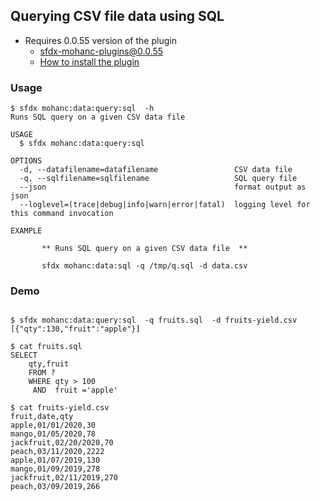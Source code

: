 ## Querying CSV file data using SQL

- Requires 0.0.55 version of the plugin
    - sfdx-mohanc-plugins@0.0.55
    - [How to install the plugin](https://mohan-chinnappan-n.github.io/dx/plugins.html#/1)

 

### Usage
```
$ sfdx mohanc:data:query:sql  -h
Runs SQL query on a given CSV data file 

USAGE
  $ sfdx mohanc:data:query:sql

OPTIONS
  -d, --datafilename=datafilename                 CSV data file
  -q, --sqlfilename=sqlfilename                   SQL query file
  --json                                          format output as json
  --loglevel=(trace|debug|info|warn|error|fatal)  logging level for this command invocation

EXAMPLE

       ** Runs SQL query on a given CSV data file  **

       sfdx mohanc:data:sql -q /tmp/q.sql -d data.csv
```
### Demo        
```

$ sfdx mohanc:data:query:sql  -q fruits.sql  -d fruits-yield.csv 
[{"qty":130,"fruit":"apple"}]

$ cat fruits.sql 
SELECT 
    qty,fruit
    FROM ? 
    WHERE qty > 100 
     AND  fruit ='apple'

$ cat fruits-yield.csv 
fruit,date,qty
apple,01/01/2020,30
mango,01/05/2020,78
jackfruit,02/20/2020,70
peach,03/11/2020,2222
apple,01/07/2019,130
mango,01/09/2019,278
jackfruit,02/11/2019,270
peach,03/09/2019,266


```

